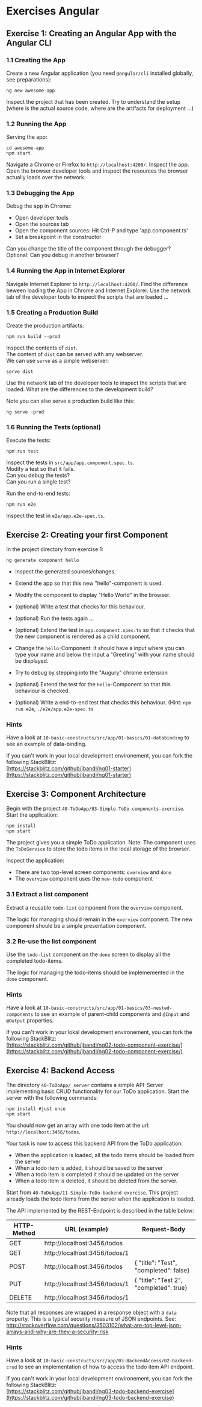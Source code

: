 # Exercises Angular

## Exercise 1: Creating an Angular App with the Angular CLI

### 1.1 Creating the App
	
Create a new Angular application (you need `@angular/cli` installed globally, see preparations):

	ng new awesome-app
	
Inspect the project that has been created. Try to understand the setup (where is the actual source code, where are the artifacts for deployment ...)

### 1.2 Running the App

Serving the app:

	cd awesome-app
	npm start
	
Navigate a Chrome or Firefox to `http://localhost:4200/`. Inspect the app. Open the browser developer tools and inspect the resources the browser actually loads over the network.


### 1.3 Debugging the App

Debug the app in Chrome:

- Open developer tools
- Open the sources tab
- Open the component sources: Hit Ctrl-P and type 'app.component.ts'
- Set a breakpoint in the constructor

Can you change the title of the component through the debugger?  
Optional: Can you debug in another browser?


### 1.4 Running the App in Internet Explorer

Navigate Internet Explorer to `http://localhost:4200/`. 
Find the difference beween loading the App in Chrome and Internet Explorer. Use the network tab of the developer tools to inspect the scripts that are loaded ...

### 1.5 Creating a Production Build

Create the production artifacts:

	npm run build --prod 
	
Inspect the contents of `dist`.  
The content of `dist` can be served with any webserver.  
We can use `serve` as a simple webserver:

	serve dist
	
Use the network tab of the developer tools to inspect the scripts that are loaded. What are the differences to the development build?


Note you can also serve a production build like this:

	ng serve -prod
	

### 1.6 Running the Tests (optional)

Execute the tests:

	npm run test
	
Inspect the tests in `src/app/app.component.spec.ts`.  
Modify a test so that it fails.  
Can you debug the tests?  
Can you run a single test?

Run the end-to-end tests:

	npm run e2e
	
Inspect the test in `e2e/app.e2e-spec.ts`.	



## Exercise 2: Creating your first Component

In the project directory from exercise 1:

	ng generate component hello
	
- Inspect the generated sources/changes.  
- Extend the app so that this new "hello"-component is used.
- Modify the component to display "Hello World" in the browser.  
- (optional) Write a test that checks for this behaviour.  
- (optional) Run the tests again ...  
- (optional) Extend the test in `app.component.spec.ts` so that it checks that the new component is rendered as a child component.

- Change the `hello`-Component: It should have a input where you can type your name and below the input a "Greeting" with your name should be displayed.
- Try to debug by stepping into the "Augury" chrome extension
- (optional) Extend the test for the `hello`-Component so that this behaviour is checked.
- (optional) Write a end-to-end test that checks this behaviour. (Hint: `npm run e2e`, `./e2e/app.e2e-spec.ts`

### Hints
Have a look at `10-basic-constructs/src/app/01-basics/01-databinding` to see an example of data-binding.

If you can't work in your local development environement, you can fork the following StackBlitz:  
[https://stackblitz.com/github/jbandi/ng01-starter](https://stackblitz.com/github/jbandi/ng01-starter)



## Exercise 3: Component Architecture
Begin with the project `40-ToDoApp/03-Simple-ToDo-components-exercise`.  
Start the application:

	npm install
	npm start

The project gives you a simple ToDo application. 
Note: The component uses the `ToDoService` to store the todo items in the local storage of the browser.

Inspect the application: 
- There are two top-level screen components: `overview` and `done`
- The `overview` component uses the `new-todo` component

### 3.1 Extract a list component
Extract a reusable `todo-list` component from the `overview` component.

The logic for managing should remain in the `overview` component. The new component should be a simple presentation component.

### 3.2 Re-use the list component 
Use the `todo-list` component on the `done` screen to display all the completed todo-items.

The logic for managing the todo-items should be implememented in the `done` component. 

### Hints
Have a look at `10-basic-constructs/src/app/01-basics/03-nested-components` to see an example of parent-child components and `@Input` and `@Output` properties.

If you can't work in your lokal development environement, you can fork the following StackBlitz:  
[https://stackblitz.com/github/jbandi/ng02-todo-component-exercise/](https://stackblitz.com/github/jbandi/ng02-todo-component-exercise/)



## Exercise 4: Backend Access

The directory `40-ToDoApp/_server` contains a simple API-Server implementing basic CRUD functionality for our ToDo application.
Start the server with the following commands:

	npm install #just once
	npm start
	
You should now get an array with one todo item at the url: `http://localhost:3456/todos`.

Your task is now to access this backend API from the ToDo application:
- When the application is loaded, all the todo items should be loaded from the server
- When a todo item is added, it should be saved to the server
- When a todo item is completed it should be updated on the server
- When a todo item is deleted, it should be deleted from the server.

Start from `40-ToDoApp/11-Simple-ToDo-backend-exercise`.
This project already loads the todo items from the server when the application is loaded.


The API implemented by the REST-Endpoint is described in the table below:


HTTP-Method   | URL (example) 			      	| Request-Body
------------- | ------------- 			      	|-------------
GET	    	  | http://localhost:3456/todos   	|
GET	    	  | http://localhost:3456/todos/1 	|
POST		  | http://localhost:3456/todos		| { "title": "Test", "completed": false}
PUT		 	  | http://localhost:3456/todos/1	| { "title": "Test 2", "completed": true}
DELETE		  | http://localhost:3456/todos/1	| 

Note that all responses are wrapped in a response object with a `data` property.
This is a typical security measure of JSON endpoints. See: http://stackoverflow.com/questions/3503102/what-are-top-level-json-arrays-and-why-are-they-a-security-risk


### Hints
Have a look at `10-basic-constructs/src/app/03-BackendAccess/02-backend-crud` to see an implementation of how to access the todo item API endpoint.

If you can't work in your local development environement, you can fork the following StackBlitz:  
[https://stackblitz.com/github/jbandi/ng03-todo-backend-exercise](https://stackblitz.com/github/jbandi/ng03-todo-backend-exercise)
